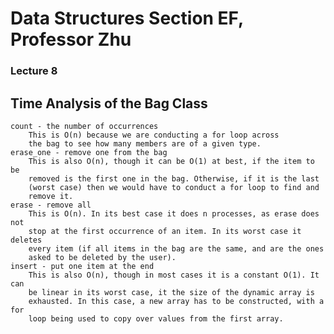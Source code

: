 # Data Structures Section EF, Professor Zhu

### Lecture 8

Time Analysis of the Bag Class
------------------------------
	count - the number of occurrences
		This is O(n) because we are conducting a for loop across
		the bag to see how many members are of a given type.
	erase_one - remove one from the bag
		This is also O(n), though it can be O(1) at best, if the item to be
		removed is the first one in the bag. Otherwise, if it is the last
		(worst case) then we would have to conduct a for loop to find and
		remove it. 
	erase - remove all
		This is O(n). In its best case it does n processes, as erase does not
		stop at the first occurrence of an item. In its worst case it deletes
		every item (if all items in the bag are the same, and are the ones
		asked to be deleted by the user). 
	insert - put one item at the end
		This is also O(n), though in most cases it is a constant O(1). It can
		be linear in its worst case, it the size of the dynamic array is
		exhausted. In this case, a new array has to be constructed, with a for
		loop being used to copy over values from the first array.
	
